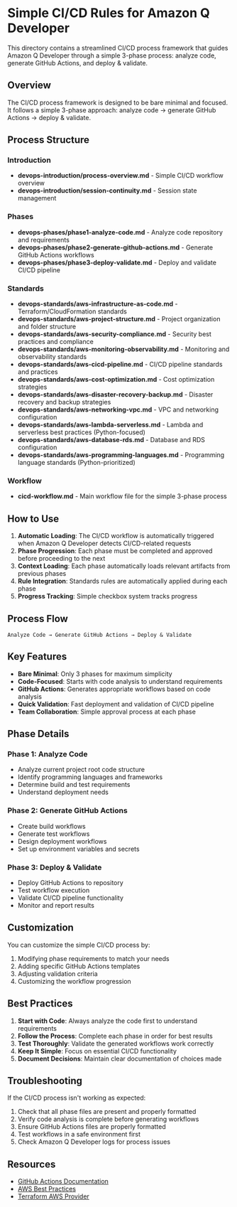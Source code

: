 # Simple CI/CD Rules for Amazon Q Developer

This directory contains a streamlined CI/CD process framework that guides Amazon Q Developer through a simple 3-phase process: analyze code, generate GitHub Actions, and deploy & validate.

## Overview

The CI/CD process framework is designed to be bare minimal and focused. It follows a simple 3-phase approach: analyze code → generate GitHub Actions → deploy & validate.

## Process Structure

### Introduction

- **devops-introduction/process-overview.md** - Simple CI/CD workflow overview
- **devops-introduction/session-continuity.md** - Session state management

### Phases

- **devops-phases/phase1-analyze-code.md** - Analyze code repository and requirements
- **devops-phases/phase2-generate-github-actions.md** - Generate GitHub Actions workflows
- **devops-phases/phase3-deploy-validate.md** - Deploy and validate CI/CD pipeline

### Standards

- **devops-standards/aws-infrastructure-as-code.md** - Terraform/CloudFormation standards
- **devops-standards/aws-project-structure.md** - Project organization and folder structure
- **devops-standards/aws-security-compliance.md** - Security best practices and compliance
- **devops-standards/aws-monitoring-observability.md** - Monitoring and observability standards
- **devops-standards/aws-cicd-pipeline.md** - CI/CD pipeline standards and practices
- **devops-standards/aws-cost-optimization.md** - Cost optimization strategies
- **devops-standards/aws-disaster-recovery-backup.md** - Disaster recovery and backup strategies
- **devops-standards/aws-networking-vpc.md** - VPC and networking configuration
- **devops-standards/aws-lambda-serverless.md** - Lambda and serverless best practices (Python-focused)
- **devops-standards/aws-database-rds.md** - Database and RDS configuration
- **devops-standards/aws-programming-languages.md** - Programming language standards (Python-prioritized)

### Workflow

- **cicd-workflow.md** - Main workflow file for the simple 3-phase process

## How to Use

1. **Automatic Loading**: The CI/CD workflow is automatically triggered when Amazon Q Developer detects CI/CD-related requests
2. **Phase Progression**: Each phase must be completed and approved before proceeding to the next
3. **Context Loading**: Each phase automatically loads relevant artifacts from previous phases
4. **Rule Integration**: Standards rules are automatically applied during each phase
5. **Progress Tracking**: Simple checkbox system tracks progress

## Process Flow

```
Analyze Code → Generate GitHub Actions → Deploy & Validate
```

## Key Features

- **Bare Minimal**: Only 3 phases for maximum simplicity
- **Code-Focused**: Starts with code analysis to understand requirements
- **GitHub Actions**: Generates appropriate workflows based on code analysis
- **Quick Validation**: Fast deployment and validation of CI/CD pipeline
- **Team Collaboration**: Simple approval process at each phase

## Phase Details

### Phase 1: Analyze Code

- Analyze current project root code structure
- Identify programming languages and frameworks
- Determine build and test requirements
- Understand deployment needs

### Phase 2: Generate GitHub Actions

- Create build workflows
- Generate test workflows
- Design deployment workflows
- Set up environment variables and secrets

### Phase 3: Deploy & Validate

- Deploy GitHub Actions to repository
- Test workflow execution
- Validate CI/CD pipeline functionality
- Monitor and report results

## Customization

You can customize the simple CI/CD process by:

1. Modifying phase requirements to match your needs
2. Adding specific GitHub Actions templates
3. Adjusting validation criteria
4. Customizing the workflow progression

## Best Practices

1. **Start with Code**: Always analyze the code first to understand requirements
2. **Follow the Process**: Complete each phase in order for best results
3. **Test Thoroughly**: Validate the generated workflows work correctly
4. **Keep It Simple**: Focus on essential CI/CD functionality
5. **Document Decisions**: Maintain clear documentation of choices made

## Troubleshooting

If the CI/CD process isn't working as expected:

1. Check that all phase files are present and properly formatted
2. Verify code analysis is complete before generating workflows
3. Ensure GitHub Actions files are properly formatted
4. Test workflows in a safe environment first
5. Check Amazon Q Developer logs for process issues

## Resources

- [GitHub Actions Documentation](https://docs.github.com/en/actions)
- [AWS Best Practices](https://aws.amazon.com/architecture/well-architected/)
- [Terraform AWS Provider](https://registry.terraform.io/providers/hashicorp/aws/latest)
